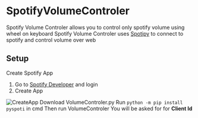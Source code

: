 # **SpotifyVolumeControler**
Spotify Volume Controler allows you to control only spotify volume using wheel on keyboard
Spotify Volume Controler uses  [Spotipy](http://https://github.com/spotipy-dev/spotipy "Spotipy") to connect to spotify and control volume over web

## Setup
Create Spotify App
1. Go to [Spotify Developer](http://https://developer.spotify.com/dashboard/ "Spotify Developer") and login
2. Create App


![CreateApp](https://cdn.upload.systems/uploads/s38kIZMc.png "Create App")
Download VolumeControler.py 
Run `python -m pip install pyspoti` in cmd
Then run VolumeControler You will be asked for for **Client Id**
